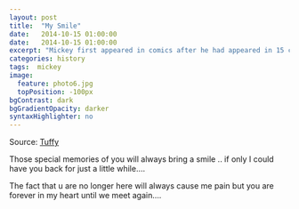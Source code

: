 ```yaml
---
layout: post
title:  "My Smile"
date:   2014-10-15 01:00:00
date:   2014-10-15 01:00:00
excerpt: "Mickey first appeared in comics after he had appeared in 15 commercially successful animated shorts and was easily recognized by ..."
categories: history
tags:  mickey
image:
  feature: photo6.jpg
  topPosition: -100px
bgContrast: dark
bgGradientOpacity: darker
syntaxHighlighter: no
---
```

Source: [Tuffy](https://tuffytheangel.com)

Those special memories of you will always bring a smile .. if only I could have you back for just a little while….

The fact that u are no longer here will always cause me pain but you are forever in my heart until we meet again….
